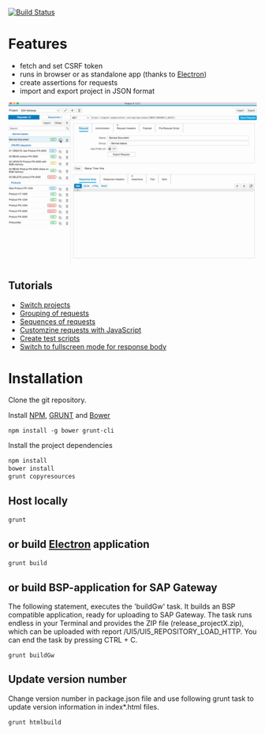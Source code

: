 [![Build Status](https://travis-ci.org/pensoffsky/projectX.svg?branch=master)](https://travis-ci.org/pensoffsky/projectX)

# Features 
- fetch and set CSRF token
- runs in browser or as standalone app (thanks to [Electron](http://electron.atom.io))
- create assertions for requests
- import and export project in JSON format

<img src="documentation/gifs/overview.gif" width="900"/>

## Tutorials
* [Switch projects](documentation/projectSwitch.md)
* [Grouping of requests](documentation/requestGrouping.md)
* [Sequences of requests](documentation/sequenceOfRequests.md)
* [Customzine requests with JavaScript](documentation/prerequestScript.md)
* [Create test scripts](documentation/testScript.md)
* [Switch to fullscreen mode for response body](documentation/fullscreenResponsebody.md)

# Installation
Clone the git repository.

Install [NPM](https://www.npmjs.com/), [GRUNT](http://gruntjs.com/) and [Bower](http://bower.io/)

```
npm install -g bower grunt-cli
```

Install the project dependencies
```
npm install
bower install
grunt copyresources
```

## Host locally
```
grunt
```

## or build [Electron](http://electron.atom.io) application
```
grunt build
```

## or build BSP-application for SAP Gateway
The following statement, executes the 'buildGw' task. It builds an BSP compatible application, ready for uploading to SAP Gateway.
The task runs endless in your Terminal and provides the ZIP file (release_projectX.zip), which can be uploaded with report /UI5/UI5_REPOSITORY_LOAD_HTTP. You can end the task by pressing CTRL + C.
```
grunt buildGw
```

## Update version number
Change version number in package.json file and use following grunt task to update version information in index*.html files. 
```
grunt htmlbuild
```
